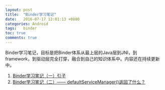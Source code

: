 ```yaml
---
layout: post
title:  "Binder学习笔记"
date:   2016-07-17 12:01:13 +0800
categories: Android
tags:   binder
toc: true
comments: true
---
```

Binder学习笔记，目标是把Binder体系从最上层的Java层到JNI，到framework，到驱动层完全打穿，融合到自己的知识体系中。内容还在持续更新中。

1. [Binder学习笔记（一）引子](0511BinderLearning1.md)
2. [Binder学习笔记（二）—— defaultServiceManager()返回了什么？](0514BinderLearning2.md)
